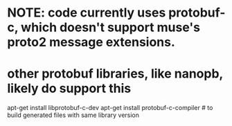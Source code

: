 # NOTE: code currently uses protobuf-c, which doesn't support muse's proto2 message extensions.
#       other protobuf libraries, like nanopb, likely do support this
apt-get install libprotobuf-c-dev
apt-get install protobuf-c-compiler # to build generated files with same library version
